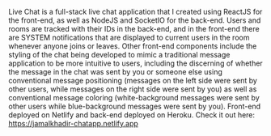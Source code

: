 Live Chat is a full-stack live chat application that I created using ReactJS for the front-end, as well as NodeJS and SocketIO for the back-end. Users and rooms are tracked with their IDs in the back-end, and in the front-end there are SYSTEM notifications that are displayed to current users in the room whenever anyone joins or leaves. Other front-end components include the styling of the chat being developed to mimic a traditional message application to be more intuitive to users, including the discerning of whether the message in the chat was sent by you or someone else using conventional message positioning (messages on the left side were sent by other users, while messages on the right side were sent by you) as well as conventional message coloring (white-background messages were sent by other users while blue-background messages were sent by you). Front-end deployed on Netlify and back-end deployed on Heroku. Check it out here: https://jamalkhadir-chatapp.netlify.app
